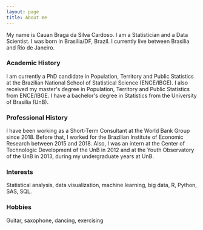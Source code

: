 ```yaml
---
layout: page
title: About me
---
```


My name is Cauan Braga da Silva Cardoso. I am a Statistician and a Data Scientist. I was born in Brasilia/DF, Brazil. I currently live between Brasilia and Rio de Janeiro.

### Academic History

I am currently a PhD candidate in Population, Territory and Public Statistics at the Brazilian National School of Statistical Science (ENCE/IBGE). I also received my master's degree in Population, Territory and Public Statistics from ENCE/IBGE. I have a bachelor's degree in Statistics from the University of Brasilia (UnB).

### Professional History

I have been working as a Short-Term Consultant at the World Bank Group since 2018. Before that, I worked for the Brazilian Institute of Economic Research between 2015 and 2018. Also, I was an intern at the Center of Technologic Development of the UnB in 2012 and at the Youth Observatory of the UnB in 2013, during my undergraduate years at UnB.

### Interests

Statistical analysis, data visualization, machine learning, big data, R, Python, SAS, SQL.

### Hobbies

Guitar, saxophone, dancing, exercising
